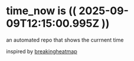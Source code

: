# time_now is (( 2025-09-09T12:15:00.995Z ))

an automated repo that shows the currnent time

inspired by [breakingheatmap](https://github.com/breakingheatmap/breakingheatmap)